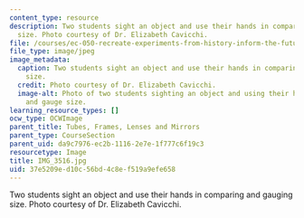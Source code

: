 ```yaml
---
content_type: resource
description: Two students sight an object and use their hands in comparing and gauging
  size. Photo courtesy of Dr. Elizabeth Cavicchi.
file: /courses/ec-050-recreate-experiments-from-history-inform-the-future-from-the-past-galileo-january-iap-2010/37e5209ed10c56bd4c8ef519a9efe658_IMG_3516.jpg
file_type: image/jpeg
image_metadata:
  caption: Two students sight an object and use their hands in comparing and gauging
    size.
  credit: Photo courtesy of Dr. Elizabeth Cavicchi.
  image-alt: Photo of two students sighting an object and using their hands to compare
    and gauge size.
learning_resource_types: []
ocw_type: OCWImage
parent_title: Tubes, Frames, Lenses and Mirrors
parent_type: CourseSection
parent_uid: da9c7976-ec2b-1116-2e7e-1f777c6f19c3
resourcetype: Image
title: IMG_3516.jpg
uid: 37e5209e-d10c-56bd-4c8e-f519a9efe658
---
```

Two students sight an object and use their hands in comparing and gauging size. Photo courtesy of Dr. Elizabeth Cavicchi.

